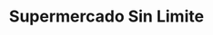 ---
title: "Supermercado Sin Limite"
url: /lincoln-park/supermercado-sin-limite/
shop: supermarket
---